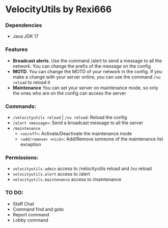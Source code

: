 # VelocityUtils by Rexi666
### Dependencies
- Java JDK 17

### Features
- **Broadcast alerts**. Use the command /alert to send a message to all the network. You can change the prefix of the message on the config
- **MOTD**. You can change the MOTD of your network in the config. If you make a change with your server online, you can use the command `/vu reload` to reload it
- **Maintenance** You can set your server on maintenance mode, so only the ones who are on the config can access the server

### Commands:
- `/velocityutils reload` | `/vu reload`: Reload the config
- `/alert <message>`: Send a broadcast message to all the server
- `/maintenance`
  - `<on/off>`: Activate/Deactivate the maintenance mode
  - `<add/remove> <nick>`: Add/Remove someone of the maintenance list exception

### Permissions:
- `velocityutils.admin` access to /velocityutils reload and /vu reload
- `velocityutils.alert` access to /alert
- `velocityutils.maintenance` access to /maintenance

### TO DO:
- Staff Chat
- Command find and goto
- Report command
- Lobby command
